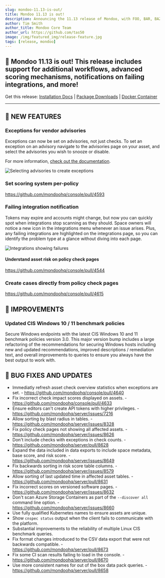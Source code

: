 ```yaml
---
slug: mondoo-11.13-is-out/
title: Mondoo 11.13 is out!
description: Announcing the 11.13 release of Mondoo, with FOO, BAR, BAZ, and more!
author: Tim Smith
author_title: Mondoo Core Team
author_url: https://github.com/tas50
image: /img/featured_img/release-feature.jpg
tags: [release, mondoo]
---
```


## 🥳 Mondoo 11.13 is out! This release includes support for additional workflows, advanced scoring mechanisms, notifications on failing integrations, and more!

Get this release: [Installation Docs](https://mondoo.com/docs/cnspec/) | [Package Downloads](https://releases.mondoo.com/cnspec/) | [Docker Container](https://hub.docker.com/r/mondoo/cnspec)

---

## 🎉 NEW FEATURES

### Exceptions for vendor advisories

Exceptions can now be set on advisories, not just checks. To set an exception on an advisory navigate to the advisories page on your asset, and select the advisories you wish to snooze or disable.

For more information, [check out the documentation](https://mondoo.com/docs/platform/security/customize/advisories/).

![Selecting advisories to create exceptions](/img/releases/2024-07-16-mondoo-11.13-is-out/advisory_exception.png)


### Set scoring system per-policy

https://github.com/mondoohq/console/pull/4593

### Failing integration notification

Tokens may expire and accounts might change, but now you can quickly spot when integrations stop scanning as they should. Space owners will notice a new icon in the integrations menu whenever an issue arises. Plus, any failing integrations are highlighted on the integrations page, so you can identify the problem type at a glance without diving into each page.

![Integrations showing failures](/img/releases/2024-07-16-mondoo-11.13-is-out/integrations.png)

#### Understand asset risk on policy check pages

https://github.com/mondoohq/console/pull/4544

### Create cases directly from policy check pages

https://github.com/mondoohq/console/pull/4615

## 🧹 IMPROVEMENTS

### Updated CIS Windows 10 / 11 benchmark policies

Secure Windows endpoints with the latest CIS Windows 10 and 11 benchmark policies version 3.0. This major version bump includes a large refactoring of the recommendations for securing Windows hosts including new and updated recommendations, improved descriptions / remediation text, and overall improvements to queries to ensure you always have the best output to work with.

## 🐛 BUG FIXES AND UPDATES

- Immediatly refresh asset check overview statistics when exceptions are set. - https://github.com/mondoohq/console/pull/4640
- Fix incorrect check impact scores displayed on assets. - https://github.com/mondoohq/console/pull/4633
- Ensure editors can't create API tokens with higher privileges. - https://github.com/mondoohq/server/issues/7216
- Allow sorting by blast radius in tables. - https://github.com/mondoohq/server/issues/8328
- Fix policy check pages not showing all affected assets. - https://github.com/mondoohq/server/issues/8626
- Don't include checks with exceptions in check counts. - https://github.com/mondoohq/server/pull/8628
- Expand the data included in data exports to include space metadata, base score, and risk score. - https://github.com/mondoohq/server/issues/8649
- Fix backwards sorting in risk score table columns. - https://github.com/mondoohq/server/issues/8579
- Allow sorting of last updated time in affected asset tables. - https://github.com/mondoohq/server/pull/8631
- Fix incorrect scores on versioned software pages. - https://github.com/mondoohq/server/issues/8632
- Don't scan Azure Storage Containers as part of the `--discover all` command line option. - https://github.com/mondoohq/server/issues/8660
- Use fully qualified Kubernetes names to ensure assets are unique.
- Show `cnspec status` output when the client fails to communicate with the platform.
- Substantial improvements to the reliability of multiple Linux CIS benchmark queries.
- Fix format changes introduced to the CSV data export that were not backwards compatible. - https://github.com/mondoohq/server/pull/8673
- Fix some CI scan results failing to load in the console. - https://github.com/mondoohq/server/pull/8670
- Use more consistent names for out of the box data pack queries. - https://github.com/mondoohq/server/pull/8658
